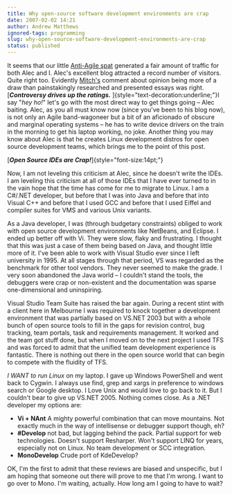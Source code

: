```yaml
---
title: Why open-source software development environments are crap
date: 2007-02-02 14:21
author: Andrew Matthews
ignored-tags: programming
slug: why-open-source-software-development-environments-are-crap
status: published
---
```


It seems that our little [Anti-Agile spat](http://alecthegeek.wordpress.com/2007/01/23/agile-is-not-a-panacea-neither-is-it-a-cure-all/) generated a fair amount of traffic for both Alec and I. Alec's excellent blog attracted a record number of visitors. Quite right too. Evidently [Mitch's](http://notgartner.wordpress.com) comment about opinion being more of a draw than painstakingly researched and presented essays was right. [***Controversy drives up the ratings.*** ]{style="text-decoration:underline;"}I say "*hey ho!*" let's go with the most direct way to get things going – Alec baiting. Alec, as you all must know now (since you've been to his blog now), is not only an Agile band-wagoneer but a bit of an aficionado of obscure and marginal operating systems – he has to write device drivers on the train in the morning to get his laptop working, no joke. Another thing you may know about Alec is that he creates Linux development distros for open source development teams, which brings me to the point of this post.

[***Open Source IDEs are Crap!***]{style="font-size:14pt;"}

Now, I am not leveling this criticism at Alec, since he doesn't write the IDEs. I am leveling this criticism at all of those IDEs that I have ever turned to in the vain hope that the time has come for me to migrate to Linux. I am a C\#/.NET developer, but before that I was into Java and before that into Visual C++ and before that I used GCC and before that I used Eiffel and compiler suites for VMS and various Unix variants.

As a Java developer, I was (through budgetary constraints) obliged to work with open source development environments like NetBeans, and Eclipse. I ended up better off with Vi. They were slow, flaky and frustrating. I thought that this was just a case of them being based on Java, and thought little more of it. I've been able to work with Visual Studio ever since I left university in 1995. At all stages through that period, VS was regarded as the benchmark for other tool vendors. They never seemed to make the grade. I very soon abandoned the Java world – I couldn't stand the tools, the debuggers were crap or non-existent and the documentation was sparse one-dimensional and uninspiring.

Visual Studio Team Suite has raised the bar again. During a recent stint with a client here in Melbourne I was required to knock together a development environment that was partially based on VS.NET 2003 but with a whole bunch of open source tools to fill in the gaps for revision control, bug tracking, team portals, task and requirements management. It worked and the team got stuff done, but when I moved on to the next project I used TFS and was forced to admit that the unified team development experience is fantastic. There is nothing out there in the open source world that can begin to compete with the fluidity of TFS.

*I WANT to run Linux* on my laptop. I gave up Windows PowerShell and went back to Cygwin. I always use find, grep and xargs in preference to windows search or Google desktop. I Love Unix and would love to go back to it. But I couldn't bear to give up VS.NET 2005. Nothing comes close. As a .NET developer my options are:

-   **Vi + NAnt**
   A mighty powerful combination that can move mountains. Not exactly much in the way of intellisense or debugger support though, eh?
-   **\#Develop**
   not bad, but lagging behind the pack. Partial support for web technologies. Doesn't support Resharper. Won't support LINQ for years, especially not on Linux. No team development or SCC integration.
-   **MonoDevelop**
   Crude port of KdeDevelop?

OK, I'm the first to admit that these reviews are biased and unspecific, but I am hoping that someone out there will prove to me that I'm wrong. I want to go over to Mono. I'm waiting, actually. How long am I going to have to wait?
